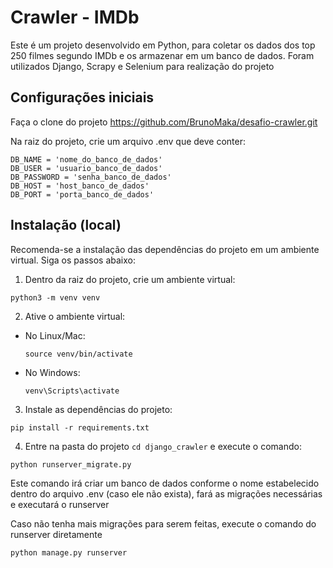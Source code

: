 # Crawler - IMDb

Este é um projeto desenvolvido em Python, para coletar os dados dos top 250 filmes segundo IMDb e os armazenar em um banco de dados. Foram utilizados Django, Scrapy e Selenium para realização do projeto

## Configurações iniciais

Faça o clone do projeto  https://github.com/BrunoMaka/desafio-crawler.git

Na raiz do projeto, crie um arquivo .env que deve conter:

```
DB_NAME = 'nome_do_banco_de_dados'
DB_USER = 'usuario_banco_de_dados'
DB_PASSWORD = 'senha_banco_de_dados'
DB_HOST = 'host_banco_de_dados'
DB_PORT = 'porta_banco_de_dados'
```

## Instalação (local)

Recomenda-se a instalação das dependências do projeto em um ambiente virtual. Siga os passos abaixo:

1. Dentro da raiz do projeto, crie um ambiente virtual:
```
python3 -m venv venv
```

2. Ative o ambiente virtual:
- No Linux/Mac:
  ```
  source venv/bin/activate
  ```
- No Windows:
  ```
  venv\Scripts\activate
  ```

3. Instale as dependências do projeto:
```
pip install -r requirements.txt
```

4. Entre na pasta do projeto ```cd django_crawler``` e execute o comando:

```
python runserver_migrate.py
```

Este comando irá criar um banco de dados conforme o nome estabelecido dentro do arquivo .env (caso ele não exista), fará as migrações necessárias e executará o runserver

Caso não tenha mais migrações para serem feitas, execute o comando do runserver diretamente

```
python manage.py runserver
```








